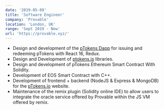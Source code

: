 ```yaml
---
date: '2019-05-09'
title: 'Software Engineer'
company: 'Provable'
location: 'London, UK'
range: 'Sept 2019 - Now'
url: 'https://provable.xyz/'
---
```


- Design and development of the [pTokens Dapp](https://dapp.ptokens.io/) for issuing and redeeming pTokens with React 16, Redux.
- Design and Development of [ptokens.js](https://github.com/provable-things/ptokens.js) libraries.
- Design and development of pTokens Ethereum Smart Contract With Solidity.
- Development of EOS Smart Contract with C++.
- Development of frontend + backend (NodeJS & Express & MongoDB) for the [pTokens.io](https://ptokens.io/) website.
- Maintenance of the remix plugin (Solidity online IDE) to allow users to integrate the oracle service offered by Provable within the JS VM offered by remix.
